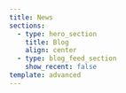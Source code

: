 ```yaml
---
title: News
sections:
  - type: hero_section
    title: Blog
    align: center
  - type: blog_feed_section
    show_recent: false
template: advanced
---
```

